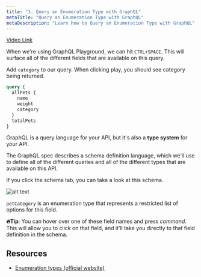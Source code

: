 ```yaml
---
title: "3. Query an Enumeration Type with GraphQL"
metaTitle: "Query an Enumeration Type with GraphQL"
metaDescription: "Learn how to Query an Enumeration Type with GraphQL"
---
```


[Video Link](https://egghead.io/lessons/graphql-query-an-enumeration-type-with-graphql)

When we're using GraphQL Playground, we can hit `CTRL+SPACE`. This will surface all of the different fields that are available on this query.

Add `category` to our query. When clicking play, you should see category being returned.

```graphql
query {
  allPets {
    name
    weight
    category
  }
  totalPets
}
```

GraphQL is a query language for your API, but it's also a **type system** for your API.

The GraphQL spec describes a schema definition language, which we'll use to define all of the different queries and all of the different types that are available on this API.

If you click the schema tab, you can take a look at this schema.

![alt text](https://res.cloudinary.com/dg3gyk0gu/image/upload/v1563555708/transcript-images/query-an-enumeration-type-with-graphql-schema-tab.png)

`petCategory` is an enumeration type that represents a restricted list of options for this field.

**🔥Tip**: You can hover over one of these field names and press _command_. This will allow you to click on that field, and it'll take you directly to that field definition in the schema.

## Resources

- [Enumeration types (official website)](https://graphql.org/learn/schema/#enumeration-types)
